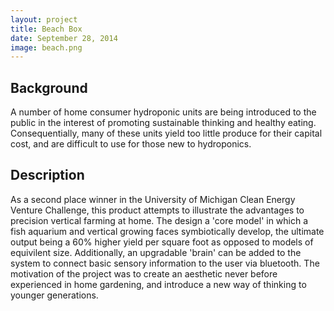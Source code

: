 ```yaml
---
layout: project
title: Beach Box
date: September 28, 2014
image: beach.png
---
```


## Background
A number of home consumer hydroponic units are being introduced to the public in the interest of promoting sustainable thinking and healthy eating.  Consequentially, many of these units yield too little produce for their capital cost, and are difficult to use for those new to hydroponics.

## Description
As a second place winner in the University of Michigan Clean Energy Venture Challenge, this product attempts to illustrate the advantages to precision vertical farming at home.  The design a 'core model' in which a fish aquarium and vertical growing faces symbiotically develop, the ultimate output being a 60% higher yield per square foot as opposed to models of equivilent size.  Additionally, an upgradable 'brain' can be added to the system to connect basic sensory information to the user via bluetooth.  The motivation of the project was to create an aesthetic never before experienced in home gardening, and introduce a new way of thinking to younger generations.
